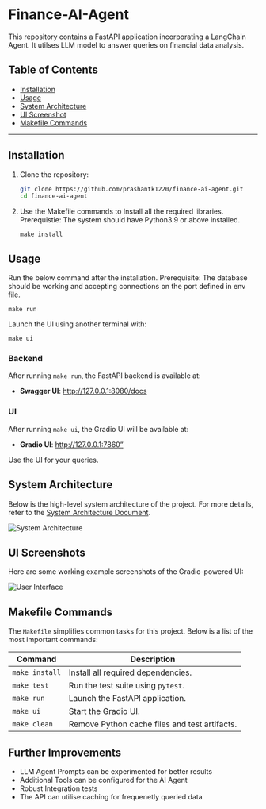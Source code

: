 # Finance-AI-Agent

This repository contains a FastAPI application incorporating a LangChain Agent.
It utilses LLM model to answer queries on financial data analysis. 
 

## Table of Contents

- [Installation](#installation)
- [Usage](#usage)
- [System Architecture](#system-architecture)
- [UI Screenshot](#ui-screenshot)
- [Makefile Commands](#makefile-commands)

---

## Installation

1. Clone the repository:
   ```bash
   git clone https://github.com/prashantk1220/finance-ai-agent.git
   cd finance-ai-agent
   ```
   
2. Use the Makefile commands to Install all the required libraries.
   Prerequistie: The system should have Python3.9 or above installed. 
    ```
   make install
   ```
  

## Usage

Run the below command after the installation. 
Prerequisite: The database should be working and accepting connections on the port defined in env file.
```
make run
```

Launch the UI using another terminal with:
```
make ui
```

### Backend 
After running `make run`, the FastAPI backend is available at:
 * **Swagger UI**: http://127.0.0.1:8080/docs 
 
### UI 
After running `make ui`, the Gradio UI will be available at:
 * **Gradio UI**: http://127.0.0.1:7860”

Use the UI for your queries. 


## System Architecture

Below is the high-level system architecture of the project. For more details, refer to the [System Architecture Document](docs/component-diagram.pdf).

![System Architecture](docs/system-architecture-thumbnail.png)


## UI Screenshots

Here are some working example screenshots of the Gradio-powered UI:

![User Interface](docs/ui-screenshot.png) 


Makefile Commands 
-----------------

The `Makefile` simplifies common tasks for this project. Below is a list of the most important commands:

| Command         | Description                                           |
|-----------------|-------------------------------------------------------|
| `make install`  | Install all required dependencies.                    |
| `make test`     | Run the test suite using `pytest`.                    |
| `make run`      | Launch the FastAPI application.                       |
| `make ui`       | Start the Gradio UI.                                  |
| `make clean`    | Remove Python cache files and test artifacts.         |


Further Improvements 
----------------- 

- LLM Agent Prompts can be experimented for better results
- Additional Tools can be configured for the AI Agent
- Robust Integration tests
- The API can utilise caching for frequenetly queried data
